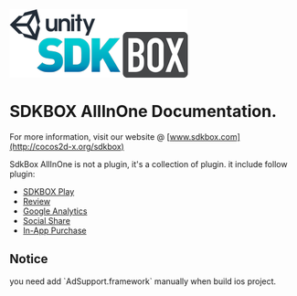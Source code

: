 ![](SDKBOX_logo.png)

<h1>SDKBOX AllInOne Documentation.</h1>

For more information, visit our website @ [www.sdkbox.com](http://cocos2d-x.org/sdkbox)

SdkBox AllInOne is not a plugin, it's a collection of plugin. it include follow plugin:

* [SDKBOX Play](../sdkboxplay/index.md)
* [Review](../review/index.md)
* [Google Analytics](../googleanalytics/index.md)
* [Social Share](../socialshare/index.md)
* [In-App Purchase](../iap/index.md)

<h2>Notice</h2>
you need add `AdSupport.framework` manually when build ios project.
